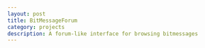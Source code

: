 ```yaml
---
layout: post
title: BitMessageForum
category: projects
description: A forum-like interface for browsing bitmessages
---
```


